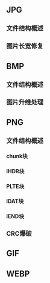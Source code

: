 

##  JPG

### 文件结构概述

### 图片长宽修复



## BMP

### 文件结构概述

### 图片升维处理



## PNG

### 文件结构概述

#### chunk块

#### IHDR块

#### PLTE块

#### IDAT块

#### IEND块

### CRC爆破





## GIF





## WEBP



